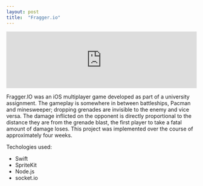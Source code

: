 ```yaml
---
layout: post
title:  "Fragger.io"
---
```


<iframe width="100%" src="https://www.youtube.com/embed/EsIdTm7zra4" frameborder="0" allow="accelerometer; autoplay; encrypted-media; gyroscope; picture-in-picture" allowfullscreen></iframe>

Fragger.IO was an iOS multiplayer game developed as part of a university assignment. The gameplay is somewhere in between battleships, Pacman and minesweeper; dropping grenades are invisible to the enemy and vice versa. The damage inflicted on the opponent is directly proportional to the distance they are from the grenade blast, the first player to take a fatal amount of damage loses. This project was implemented over the course of approximately four weeks. 

Techologies used:
* Swift
* SpriteKit
* Node.js
* socket.io